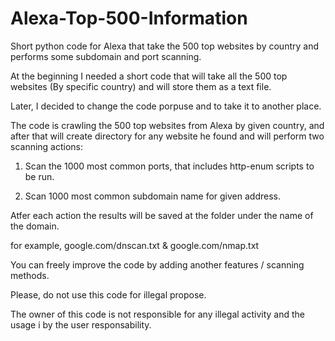 # Alexa-Top-500-Information
Short python code for Alexa that take the 500 top websites by country and performs some subdomain and port scanning.

At the beginning I needed a short code that will take all the 500 top websites (By specific country) and will store them as a text file.

Later, I decided to change the code porpuse and to take it to another place.

The code is crawling the 500 top websites from Alexa by given country, and after that will create directory for any website he found and will perform two scanning actions:

1. Scan the 1000 most common ports, that includes http-enum scripts to be run.

2. Scan 1000 most common subdomain name for given address.

Atfer each action the results will be saved at the folder under the name of the domain.

for example, google.com/dnscan.txt & google.com/nmap.txt


You can freely improve the code by adding another features / scanning methods.

Please, do not use this code for illegal propose.

The owner of this code is not responsible for any illegal activity and the usage i by the user responsability.
